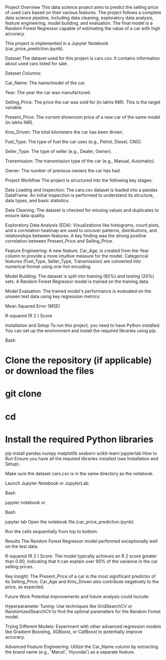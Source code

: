Project Overview
This data science project aims to predict the selling price of used cars based on their various features. The project follows a complete data science pipeline, including data cleaning, exploratory data analysis, feature engineering, model building, and evaluation. The final model is a Random Forest Regressor capable of estimating the value of a car with high accuracy.

This project is implemented in a Jupyter Notebook (car_price_prediction.ipynb).

Dataset
The dataset used for this project is cars.csv. It contains information about used cars listed for sale.

Dataset Columns:

Car_Name: The name/model of the car.

Year: The year the car was manufactured.

Selling_Price: The price the car was sold for (in lakhs INR). This is the target variable.

Present_Price: The current showroom price of a new car of the same model (in lakhs INR).

Kms_Driven: The total kilometers the car has been driven.

Fuel_Type: The type of fuel the car uses (e.g., Petrol, Diesel, CNG).

Seller_Type: The type of seller (e.g., Dealer, Owner).

Transmission: The transmission type of the car (e.g., Manual, Automatic).

Owner: The number of previous owners the car has had.

Project Workflow
The project is structured into the following key stages:

Data Loading and Inspection: The cars.csv dataset is loaded into a pandas DataFrame. An initial inspection is performed to understand its structure, data types, and basic statistics.

Data Cleaning: The dataset is checked for missing values and duplicates to ensure data quality.

Exploratory Data Analysis (EDA): Visualizations like histograms, count plots, and a correlation heatmap are used to uncover patterns, distributions, and relationships between features. A key finding was the strong positive correlation between Present_Price and Selling_Price.

Feature Engineering: A new feature, Car_Age, is created from the Year column to provide a more intuitive measure for the model. Categorical features (Fuel_Type, Seller_Type, Transmission) are converted into numerical format using one-hot encoding.

Model Building: The dataset is split into training (80%) and testing (20%) sets. A Random Forest Regressor model is trained on the training data.

Model Evaluation: The trained model's performance is evaluated on the unseen test data using key regression metrics:

Mean Squared Error (MSE)

R-squared (R 
2
 ) Score

Installation and Setup
To run this project, you need to have Python installed. You can set up the environment and install the required libraries using pip.

Bash

# Clone the repository (if applicable) or download the files
# git clone <repository-url>
# cd <repository-directory>

# Install the required Python libraries
pip install pandas numpy matplotlib seaborn scikit-learn jupyterlab
How to Run
Ensure you have all the required libraries installed (see Installation and Setup).

Make sure the dataset cars.csv is in the same directory as the notebook.

Launch Jupyter Notebook or JupyterLab:

Bash

jupyter notebook
or

Bash

jupyter lab
Open the notebook file (car_price_prediction.ipynb).

Run the cells sequentially from top to bottom.

Results
The Random Forest Regressor model performed exceptionally well on the test data.

R-squared (R 
2
 ) Score: The model typically achieves an R 
2
  score greater than 0.90, indicating that it can explain over 90% of the variance in the car selling prices.

Key Insight: The Present_Price of a car is the most significant predictor of its Selling_Price. Car_Age and Kms_Driven also contribute negatively to the price, as expected.

Future Work
Potential improvements and future analysis could include:

Hyperparameter Tuning: Use techniques like GridSearchCV or RandomizedSearchCV to find the optimal parameters for the Random Forest model.

Trying Different Models: Experiment with other advanced regression models like Gradient Boosting, XGBoost, or CatBoost to potentially improve accuracy.

Advanced Feature Engineering: Utilize the Car_Name column by extracting the brand name (e.g., 'Maruti', 'Hyundai') as a separate feature.
